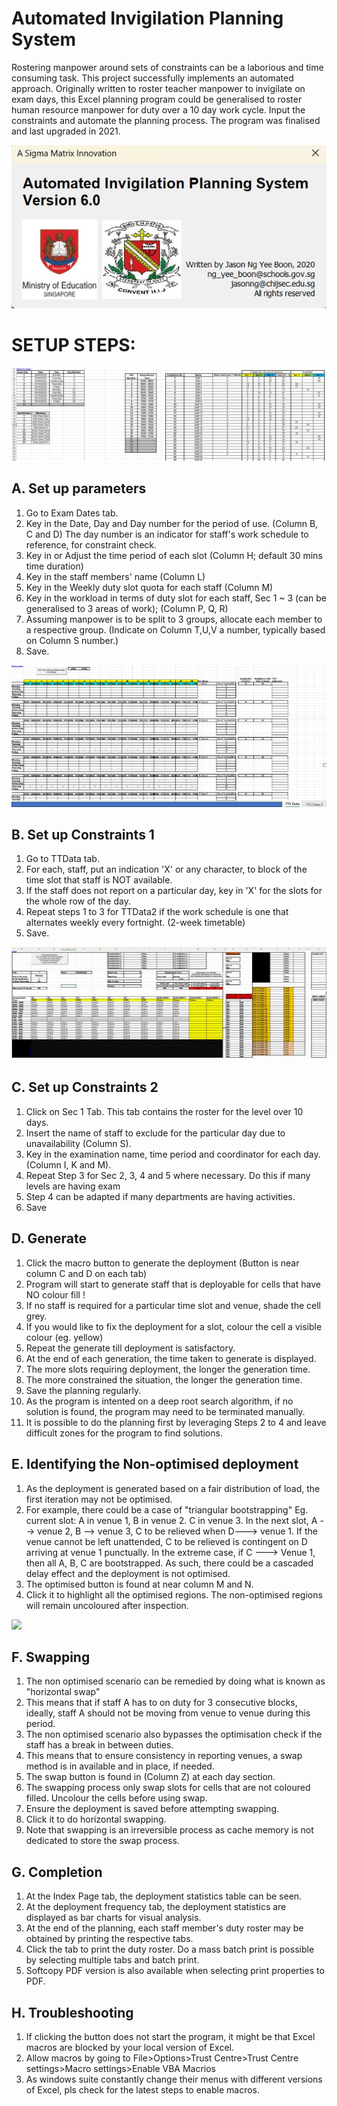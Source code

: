 # Automated Invigilation Planning System

 Rostering manpower around sets of constraints can be a laborious and time consuming task. 
 This project successfully implements an automated approach. Originally written to roster teacher manpower to invigilate on exam days, this Excel planning program could be generalised to roster human resource manpower for duty over a 10 day work cycle. Input the constraints and automate the planning process. The program was finalised and last upgraded in 2021.


<img src= https://github.com/ironmanfpv/Automated-Invigilation-Planning-System/blob/main/img/img0.jpg>

# SETUP STEPS: # 

<img src= https://github.com/ironmanfpv/Automated-Invigilation-Planning-System/blob/main/img/img1.jpg>

## A. Set up parameters ##

1. Go to Exam Dates tab.
2. Key in the Date, Day and Day number for the period of use. (Column B, C and D)
   The day number is an indicator for staff's work schedule to reference, for constraint check.
3. Key in or Adjust the time period of each slot (Column H; default 30 mins time duration)
4. Key in the staff members' name (Column L)
5. Key in the Weekly duty slot quota for each staff (Column M)
6. Key in the workload in terms of duty slot for each staff, Sec 1 ~ 3 (can be generalised to 3 areas of work); (Column P, Q, R)
7. Assuming manpower is to be split to 3 groups, allocate each member to a respective group. (Indicate on Column T,U,V a number, typically based on Column S number.)
8. Save.

<img src= https://github.com/ironmanfpv/Automated-Invigilation-Planning-System/blob/main/img/img2.jpg >

## B. Set up Constraints 1 ##

1. Go to TTData tab.
2. For each, staff, put an indication 'X' or any character, to block of the time slot that staff is NOT available.
3. If the staff does not report on a particular day, key in 'X' for the slots for the whole row of the day.
4. Repeat steps 1 to 3 for TTData2 if the work schedule is one that alternates weekly every fortnight. (2-week timetable)
5. Save.

<img src= https://github.com/ironmanfpv/Automated-Invigilation-Planning-System/blob/main/img/img3.jpg>

## C. Set up Constraints 2 ##

1. Click on Sec 1 Tab. This tab contains the roster for the level over 10 days.
2. Insert the name of staff to exclude for the particular day due to unavailability (Column S).
3. Key in the examination name, time period and coordinator for each day. (Column I, K and M).
4. Repeat Step 3 for Sec 2, 3, 4 and 5 where necessary. Do this if many levels are having exam
5. Step 4 can be adapted if many departments are having activities.
6. Save


## D. Generate ##

1. Click the macro button to generate the deployment (Button is near column C and D on each tab)
2. Program will start to generate staff that is deployable for cells that have NO colour fill !
3. If no staff is required for a particular time slot and venue, shade the cell grey.
4. If you would like to fix the deployment for a slot, colour the cell a visible colour (eg. yellow)
5. Repeat the generate till deployment is satisfactory.
6. At the end of each generation, the time taken to generate is displayed.
7. The more slots requiring deployment, the longer the generation time.
8. The more constrained the situation, the longer the generation time.
10. Save the planning regularly.
11. As the program is intented on a deep root search algorithm, if no solution is found, the program may need to be terminated manually.
12. It is possible to do the planning first by leveraging Steps 2 to 4 and leave difficult zones for the program to find solutions.


## E. Identifying the Non-optimised deployment ##

1. As the deployment is generated based on a fair distribution of load, the first iteration may not be optimised.
2. For example, there could be a case of "triangular bootstrapping" 
   Eg. current slot: A in venue 1, B in venue 2. C in venue 3. In the next slot, 
                     A --> venue 2, B --> venue 3, C to be relieved when D---> venue 1.
                     If the venue cannot be left unattended, C to be relieved is contingent on D arriving at venue 1 punctually.
                     In the extreme case, if C ---> Venue 1, then all A, B, C are bootstrapped.
                     As such, there could be a cascaded delay effect and the deployment is not optimised.
3. The optimised button is found at near column M and N.
4. Click it to highlight all the optimised regions. The non-optimised regions will remain uncoloured after inspection.

<img src = https://github.com/ironmanfpv/Automated-Invigilation-Planning-System/tree/main/demo/swap process.mp4>

## F. Swapping ##

1. The non optimised scenario can be remedied by doing what is known as "horizontal swap" 
2. This means that if staff A has to on duty for 3 consecutive blocks, ideally, staff A should not be moving from venue to venue during this period.
3. The non optimised scenario also bypasses the optimisation check if the staff has a break in between duties.
4. This means that to ensure consistency in reporting venues, a swap method is in available and in place, if needed.
5. The swap button is found in (Column Z) at each day section.
6. The swapping process only swap slots for cells that are not coloured filled. Uncolour the cells before using swap.
7. Ensure the deployment is saved before attempting swapping.
8. Click it to do horizontal swapping.
9. Note that swapping is an irreversible process as cache memory is not dedicated to store the swap process.

## G. Completion ##

1. At the Index Page tab, the deployment statistics table can be seen.
2. At the deployment frequency tab, the deployment statistics are displayed as bar charts for visual analysis.
3. At the end of the planning, each staff member's duty roster may be obtained by printing the respective tabs.
4. Click the tab to print the duty roster. Do a mass batch print is possible by selecting multiple tabs and batch print.
5. Softcopy PDF version is also available when selecting print properties to PDF.

## H. Troubleshooting ##

1. If clicking the button does not start the program, it might be that Excel macros are blocked by your local version of Excel.
2. Allow macros by going to File>Options>Trust Centre>Trust Centre settings>Macro settings>Enable VBA Macrios
3. As windows suite constantly change their menus with different versions of Excel, pls check for the latest steps to enable macros.